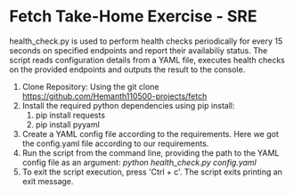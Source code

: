 # Fetch Take-Home Exercise - SRE
health_check.py is used to perform health checks periodically for every 15 seconds on specified endpoints and report their availabiliy status. The script reads configuration details from a YAML file, executes health checks on the provided endpoints and outputs the result to the console.

1. Clone Repository: Using the git clone <https://github.com/Hemanth110500-projects/fetch>
2. Install the required python dependencies using pip install:
   1. pip install requests
   2. pip install pyyaml
4. Create a YAML config file according to the requirements. Here we got the config.yaml file according to our requirements.
5. Run the script from the command line, providing the path to the YAML config file as an argument: *python health_check.py config.yaml*
6. To exit the script execution, press 'Ctrl + c'. The script exits printing an exit message.
